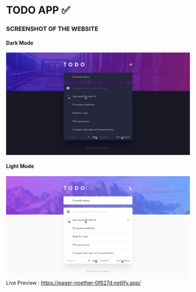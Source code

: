 # TODO APP ✅

### SCREENSHOT OF THE WEBSITE

#### Dark Mode
![Image](images/active-states-dark.jpg "Image")

#### Light Mode
![](images/active-states-light.jpg)
Live Preview :  https://eager-noether-0f627d.netlify.app/

